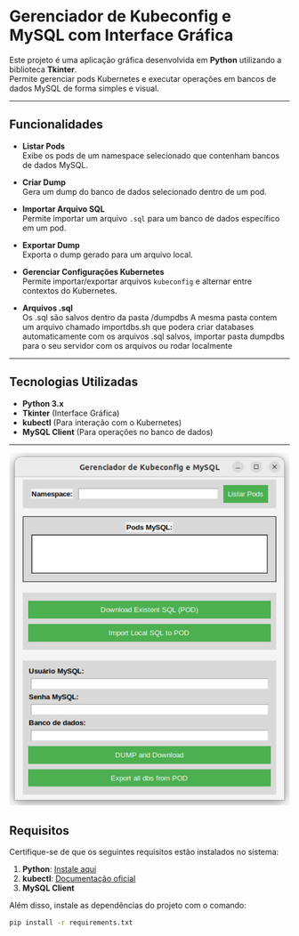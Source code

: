 # Gerenciador de Kubeconfig e MySQL com Interface Gráfica

Este projeto é uma aplicação gráfica desenvolvida em **Python** utilizando a biblioteca **Tkinter**.  
Permite gerenciar pods Kubernetes e executar operações em bancos de dados MySQL de forma simples e visual.  

---

## Funcionalidades

- **Listar Pods**  
  Exibe os pods de um namespace selecionado que contenham bancos de dados MySQL.  

- **Criar Dump**  
  Gera um dump do banco de dados selecionado dentro de um pod.  

- **Importar Arquivo SQL**  
  Permite importar um arquivo `.sql` para um banco de dados específico em um pod.  

- **Exportar Dump**  
  Exporta o dump gerado para um arquivo local.  

- **Gerenciar Configurações Kubernetes**  
  Permite importar/exportar arquivos `kubeconfig` e alternar entre contextos do Kubernetes.  

- **Arquivos .sql**  
  Os .sql são salvos dentro da pasta /dumpdbs
  A mesma pasta contem um arquivo chamado importdbs.sh que podera criar databases automaticamente com os arquivos .sql salvos, importar pasta dumpdbs para
  o seu servidor com os arquivos ou rodar localmente
---

## Tecnologias Utilizadas

- **Python 3.x**
- **Tkinter** (Interface Gráfica)
- **kubectl** (Para interação com o Kubernetes)
- **MySQL Client** (Para operações no banco de dados)

---
![Tela Principal do Aplicativo](assets/software.png)

## Requisitos

Certifique-se de que os seguintes requisitos estão instalados no sistema:  

1. **Python**: [Instale aqui](https://www.python.org/downloads/)  
2. **kubectl**: [Documentação oficial](https://kubernetes.io/docs/tasks/tools/)  
3. **MySQL Client**  

Além disso, instale as dependências do projeto com o comando:  

```bash
pip install -r requirements.txt
